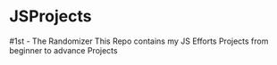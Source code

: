 # JSProjects
#1st - The Randomizer
This Repo contains my JS Efforts Projects from beginner to advance Projects 
